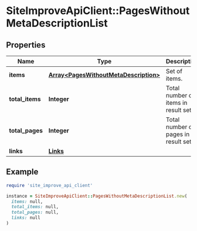 # SiteImproveApiClient::PagesWithoutMetaDescriptionList

## Properties

| Name | Type | Description | Notes |
| ---- | ---- | ----------- | ----- |
| **items** | [**Array&lt;PagesWithoutMetaDescription&gt;**](PagesWithoutMetaDescription.md) | Set of items. |  |
| **total_items** | **Integer** | Total number of items in result set. |  |
| **total_pages** | **Integer** | Total number of pages in result set. |  |
| **links** | [**Links**](Links.md) |  | [optional] |

## Example

```ruby
require 'site_improve_api_client'

instance = SiteImproveApiClient::PagesWithoutMetaDescriptionList.new(
  items: null,
  total_items: null,
  total_pages: null,
  links: null
)
```

